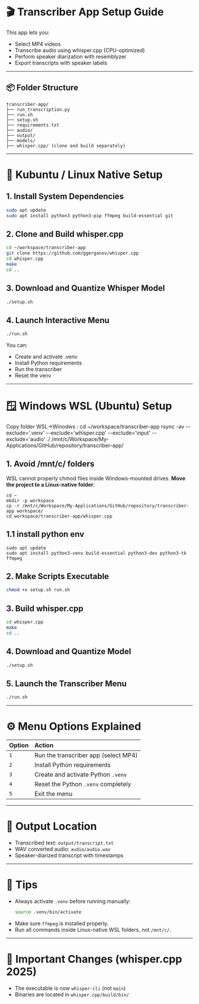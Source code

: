 
# 🎬 Transcriber App Setup Guide

This app lets you:
- Select MP4 videos
- Transcribe audio using whisper.cpp (CPU-optimized)
- Perform speaker diarization with resemblyzer
- Export transcripts with speaker labels

---

## 📦 Folder Structure

```
transcriber-app/
├── run_transcription.py
├── run.sh
├── setup.sh
├── requirements.txt
├── audio/
├── output/
├── models/
├── whisper.cpp/ (clone and build separately)
```

---

# 🐧 Kubuntu / Linux Native Setup

## 1. Install System Dependencies
```bash
sudo apt update
sudo apt install python3 python3-pip ffmpeg build-essential git
```

## 2. Clone and Build whisper.cpp
```bash
cd ~/workspace/transcriber-app
git clone https://github.com/ggerganov/whisper.cpp
cd whisper.cpp
make
cd ..
```

## 3. Download and Quantize Whisper Model
```bash
./setup.sh
```

## 4. Launch Interactive Menu
```bash
./run.sh
```
You can:
- Create and activate .venv
- Install Python requirements
- Run the transcriber
- Reset the venv

---

# 🪟 Windows WSL (Ubuntu) Setup

Copy folder WSL->Winodws : 
cd ~/workspace/transcriber-app
rsync -av --exclude='.venv' --exclude='whisper.cpp' --exclude='input' --exclude='audio' ./ /mnt/c/Workspace/My-Applications/GitHub/repository/transcriber-app/


## 1. Avoid /mnt/c/ folders
WSL cannot properly chmod files inside Windows-mounted drives.
**Move the project to a Linux-native folder**:

```wsl ubntu bash
cd ~
mkdir -p workspace
cp -r /mnt/c/Workspace/My-Applications/GitHub/repository/transcriber-app workspace/
cd workspace/transcriber-app/whisper.cpp

```
## 1.1 install python env
```
sudo apt update
sudo apt install python3-venv build-essential python3-dev python3-tk ffmpeg
```

## 2. Make Scripts Executable
```bash
chmod +x setup.sh run.sh
```

## 3. Build whisper.cpp
```bash
cd whisper.cpp
make
cd ..
```

## 4. Download and Quantize Model
```bash
./setup.sh
```

## 5. Launch the Transcriber Menu
```bash
./run.sh
```

---

# ⚙️ Menu Options Explained

| Option | Action                                  |
|:-------|:----------------------------------------|
| `1`    | Run the transcriber app (select MP4)     |
| `2`    | Install Python requirements             |
| `3`    | Create and activate Python `.venv`       |
| `4`    | Reset the Python `.venv` completely      |
| `5`    | Exit the menu                           |

---

# 📂 Output Location

- Transcribed text: `output/transcript.txt`
- WAV converted audio: `audio/audio.wav`
- Speaker-diarized transcript with timestamps

---

# 🧠 Tips
- Always activate `.venv` before running manually:
  ```bash
  source .venv/bin/activate
  ```
- Make sure `ffmpeg` is installed properly.
- Run all commands inside Linux-native WSL folders, not `/mnt/c/`.

---

# 📢 Important Changes (whisper.cpp 2025)
- The executable is now `whisper-cli` (not `main`)
- Binaries are located in `whisper.cpp/build/bin/`
